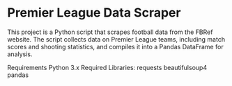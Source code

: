 # Premier League Data Scraper
This project is a Python script that scrapes football data from the FBRef website. The script collects data on Premier League teams, including match scores and shooting statistics, and compiles it into a Pandas DataFrame for analysis.

Requirements
Python 3.x
Required Libraries:
requests
beautifulsoup4
pandas
